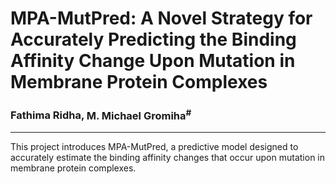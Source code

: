 # **MPA-MutPred: A Novel Strategy for Accurately Predicting the Binding Affinity Change Upon Mutation in Membrane Protein Complexes**

### **Fathima Ridha**, **M. Michael Gromiha<sup>#</sup>**

---

This project introduces MPA-MutPred, a predictive model designed to accurately estimate the binding affinity changes that occur upon mutation in membrane protein complexes.

